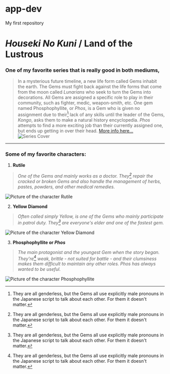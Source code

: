 # app-dev
My first repository

# ***Houseki No Kuni* / Land of the Lustrous**
### One of my favorite series that is really good in both mediums,
> In a mysterious future timeline, a new life form called Gems inhabit the earth. The Gems must fight back against the life forms that come from the moon called *Lunarians* who seek to turn the Gems into decorations. All Gems are assigned a specific role to play in their community, such as fighter, medic, weapon-smith, etc. One gem named Phosphophyllite, or *Phos*, is a Gem who is given no assignment due to their[^1] lack of any skills until the leader of the Gems, *Kongo*, asks them to make a natural history encyclopedia. *Phos* attempts to find a more exciting job than their currently assigned one, but ends up getting in over their head. 
[More info here...](https://houseki-no-kuni.fandom.com/wiki/Houseki_no_Kuni_(Manga))
![Series Cover](https://static.wikia.nocookie.net/houseki-no-kuni/images/5/5f/Afternoon_2012_12.jpg/revision/latest/scale-to-width-down/275?cb=20200225073438)

- - -

### Some of my favorite characters:
1. **Rutile**

> *One of the Gems and mainly works as a doctor. They[^1] repair the cracked or broken Gems and also handle the management of herbs, pastes, powders, and other medical remedies.*

![Picture of the character Rutile](https://static.wikia.nocookie.net/houseki-no-kuni/images/2/2f/IMG_6303.jpg/revision/latest/scale-to-width-down/350?cb=20180110094108)

2. **Yellow Diamond**

> *Often called simply Yellow, is one of the Gems who mainly participate in patrol duty. They[^1] are everyone's elder and one of the fastest gem.*

![Picture of the character Yellow Diamond](https://static.wikia.nocookie.net/houseki-no-kuni/images/f/f4/IMG_6292.jpg/revision/latest/scale-to-width-down/350?cb=20180110100232)

3. **Phosphophyllite or *Phos***

> *The main protagonist and the youngest Gem when the story began. They're[^1] weak, brittle - not suited for battle - and their clumsiness makes them difficult to maintain any other roles. Phos has always wanted to be useful.*

![Picture of the character Phosphophyllite](https://static.wikia.nocookie.net/houseki-no-kuni/images/7/71/Phos1.png/revision/latest/scale-to-width-down/350?cb=20171021090940)
 
[^1]: They are all genderless, but the Gems all use explicitly male pronouns in the Japanese script to talk about each other.  For them it doesn't matter.
